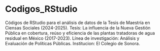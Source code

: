 # Codigos_RStudio
Códigos de RStudio para el análisis  de datos de la Tesis de Maestría en Ciensas Sociales (2024-2025).
Tesis: La influencia de la Nueva Gestión Pública en cobertura, reúso y eficiencia de las plantas tratadoras de agua residual en México (2017-2023).
Línea de investigación: Análisis y Evaluación de Políticas Públicas.
Institucion: El Colegio de Sonora.
